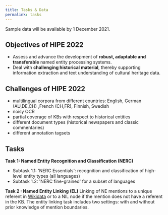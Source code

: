 ```yaml
---
title: Tasks & Data
permalink: tasks
---
```

Sample data will be available by 1 December 2021.


## Objectives of HIPE 2022
  - Assess and advance the development of **robust, adaptable and transferable** named entity processing systems.  
 - Deal with **challenging historical material**, thereby supporting information extraction and text understanding of cultural heritage data.

## Challenges of HIPE 2022
  - multilingual corpora from different countries: English, German (AU,DE,CH) ,French (CH,FR), Finnish, Swedish
  - noisy OCR
  - partial coverage of KBs with respect to historical entities
  - different document types (historical newspapers and classic commentaries)
  - different annotation tagsets 

## Tasks
**Task 1: Named Entity Recognition and Classification (NERC)**
  - Subtask 1.1: 'NERC Essentials': recognition and classification of high-level entity types (all languages) 
  - Subtask 1.2: 'NERC fine-grained' for a subset of languages 

**Task 2 : Named Entity Linking (EL)**
Linking of NE mentions to a unique referent in [Wikidata](https://www.wikidata.org/wiki/Wikidata:Main_Page) or to a NIL node    if the mention does not have a referent in the KB. The entity linking task includes two settings: with and without prior knowledge of mention boundaries.

<!-- 

- *Subtask 1.1 - NERC Coarse-grained*: this task includes the recognition and classification of entity mentions according to coarse-grained types (Person, Location, Organisation and Product).
- *Subtask 1.2 - NERC Fine-grained*: this task includes the recognition and classification of entity mentions according to fine-grained types (cf. column 2 in Table 2), plus the detection and classification of nested entities of depth 1, as well as entity mention components.

**Task 2 : Named Entity Linking (EL)**

This task includes the linking of named entity mentions to a unique referent in a knowledge base (KB) or to a NIL node if the mention does not have a referent in the KB. The chosen KB is [Wikidata](https://wikidata.org). 


The entity linking task includes two settings: with and without prior knowledge of mention boundaries. Concretely speaking, the [evaluation period](dates.html) will consist of two consecutive rounds, where a first NEL task without prior information on mentions will be evaluated during round 1 (i.e. task bundles 1 and 2), and a second one with information on mention boundaries (but no type) during the second round (bundle 5).



### Detailed description

For a detailed description of the tasks and instructions relative to participation, download the **[HIPE - Shared Task Participation Guidelines](https://zenodo.org/record/3604238).**



### Task bundles

![](images/pages/bundles.png)
-->
